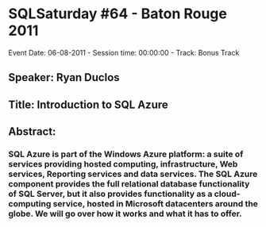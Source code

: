 # SQLSaturday #64 - Baton Rouge 2011
Event Date: 06-08-2011 - Session time: 00:00:00 - Track: Bonus Track
## Speaker: Ryan Duclos
## Title: Introduction to SQL Azure
## Abstract:
### SQL Azure is part of the Windows Azure platform: a suite of services providing hosted computing, infrastructure, Web services, Reporting services and data services. The SQL Azure component provides the full relational database functionality of SQL Server, but it also provides functionality as a cloud-computing service, hosted in Microsoft datacenters around the globe. We will go over how it works and what it has to offer.
